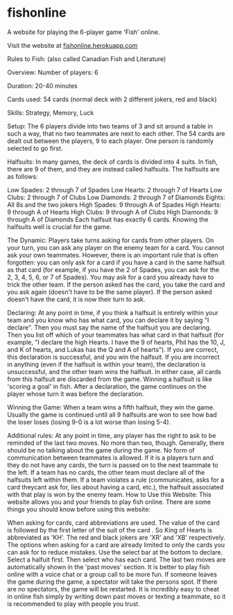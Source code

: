 # fishonline
A website for playing the 6-player game 'Fish' online.

Visit the website at [fishonline.herokuapp.com](fishonline.herokuapp.com)

Rules to Fish:
(also called Canadian Fish and Literature)

Overview:
Number of players: 6

Duration: 20-40 minutes

Cards used: 54 cards (normal deck with 2 different jokers, red and black)

Skills: Strategy, Memory, Luck

Setup:
The 6 players divide into two teams of 3 and sit around a table in such a way, that no two teammates are next to each other. The 54 cards are dealt out between the players, 9 to each player. One person is randomly selected to go first.

Halfsuits:
In many games, the deck of cards is divided into 4 suits. In fish, there are 9 of them, and they are instead called halfsuits. The halfsuits are as follows:

Low Spades: 2 through 7 of Spades
Low Hearts: 2 through 7 of Hearts
Low Clubs: 2 through 7 of Clubs
Low Diamonds: 2 through 7 of Diamonds
Eights: All 8s and the two jokers
High Spades: 9 through A of Spades
High Hearts: 9 through A of Hearts
High Clubs: 9 through A of Clubs
High Diamonds: 9 through A of Diamonds
Each halfsuit has exactly 6 cards. Knowing the halfsuits well is crucial for the game.

The Dynamic:
Players take turns asking for cards from other players. On your turn, you can ask any player on the enemy team for a card. You cannot ask your own teammates. However, there is an important rule that is often forgotten: you can only ask for a card if you have a card in the same halfsuit as that card (for example, if you have the 2 of Spades, you can ask for the 2, 3, 4, 5, 6, or 7 of Spades). You may ask for a card you already have to trick the other team. If the person asked has the card, you take the card and you ask again (doesn't have to be the same player). If the person asked doesn't have the card, it is now their turn to ask.

Declaring:
At any point in time, if you think a halfsuit is entirely within your team and you know who has what card, you can declare it by saying "I declare". Then you must say the name of the halfsuit you are declaring. Then you list off which of your teammates has what card in that halfsuit (for example, "I declare the high Hearts. I have the 9 of hearts, Phil has the 10, J, and K of hearts, and Lukas has the Q and A of hearts"). If you are correct, this declaration is successful, and you win the halfsuit. If you are incorrect in anything (even if the halfsuit is within your team), the declaration is unsuccessful, and the other team wins the halfsuit. In either case, all cards from this halfsuit are discarded from the game. Winning a halfsuit is like 'scoring a goal' in fish. After a declaration, the game continues on the player whose turn it was before the declaration.

Winning the Game:
When a team wins a fifth halfsuit, they win the game. Usually the game is continued until all 9 halfsuits are won to see how bad the loser loses (losing 9-0 is a lot worse than losing 5-4).

Additional rules:
At any point in time, any player has the right to ask to be reminded of the last two moves. No more than two, though.
Generally, there should be no talking about the game during the game. No form of communication between teammates is allowed.
If it is a players turn and they do not have any cards, the turn is passed on to the next teammate to the left.
If a team has no cards, the other team must declare all of the halfsuits left within them.
If a team violates a rule (communicates, asks for a card theycant ask for, lies about having a card, etc.), the halfsuit associated with that play is won by the enemy team.
How to Use this Website:
This website allows you and your friends to play fish online. There are some things you should know before using this website:

When asking for cards, card abbreviations are used. The value of the card is followed by the first letter of the suit of the card . So King of Hearts is abbreviated as 'KH'. The red and black jokers are 'XR' and 'XB' respectively.
The options when asking for a card are already limited to only the cards you can ask for to reduce mistakes.
Use the select bar at the bottom to declare. Select a halfuit first. Then select who has each card.
The last two moves are automatically shown in the 'past moves' section.
It is better to play fish online with a voice chat or a group call to be more fun.
If someone leaves the game during the game, a spectator will take the persons spot. If there are no spectators, the game will be restarted.
It is incredibly easy to cheat in online fish simply by writing down past moves or texting a teammate, so it is recommended to play with people you trust.
